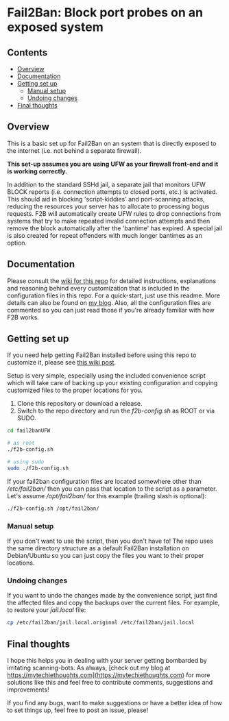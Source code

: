 # Fail2Ban: Block port probes on an exposed system <!-- omit in toc -->

## Contents <!-- omit in toc -->

- [Overview](#overview)
- [Documentation](#documentation)
- [Getting set up](#getting-set-up)
  - [Manual setup](#manual-setup)
  - [Undoing changes](#undoing-changes)
- [Final thoughts](#final-thoughts)

## Overview

This is a basic set up for Fail2Ban on an system that is directly exposed to the internet (i.e. not behind a separate firewall).

**This set-up assumes you are using UFW as your firewall front-end and it is working correctly.**

In addition to the standard SSHd jail, a separate jail that monitors UFW BLOCK reports (i.e. connection attempts to closed ports, etc.) is activated.  This should aid in blocking 'script-kiddies' and port-scanning attacks, reducing the resources your server has to allocate to processing bogus requests.  F2B will automatically create UFW rules to drop connections from systems that try to make repeated invalid connection attempts and then remove the block automatically after the 'bantime' has expired.  A special jail is also created for repeat offenders with much longer bantimes as an option.

## Documentation

Please consult the [wiki for this repo](https://git.asifbacchus.app/asif/fail2banUFW/wiki) for detailed instructions, explanations and reasoning behind every customization that is included in the configuration files in this repo.  For a quick-start, just use this readme.  More details can also be found on [my blog](https://mytechiethoughts.com).  Also, all the configuration files are commented so you can just read those if you're already familiar with how F2B works.

## Getting set up

If you need help getting Fail2Ban installed before using this repo to customize it, please see [this wiki post](https://git.asifbacchus.app/asif/fail2banUFW/wiki/02.-Installing-Fail2Ban).

Setup is very simple, especially using the included convenience script which will take care of backing up your existing configuration and copying customized files to the proper locations for you.

  1. Clone this repository or download a release.
  2. Switch to the repo directory and run the *f2b-config.sh* as ROOT or via SUDO.

  ```bash
  cd fail2banUFW

  # as root
  ./f2b-config.sh

  # using sudo
  sudo ./f2b-config.sh
  ```

If your fail2ban configuration files are located somewhere other than */etc/fail2ban/* then you can pass that location to the script as a parameter.  Let's assume */opt/fail2ban/* for this example (trailing slash is optional):

```bash
./f2b-config.sh /opt/fail2ban/
```

### Manual setup

If you don't want to use the script, then you don't have to!  The repo uses the same directory structure as a default Fail2Ban installation on Debian/Ubuntu so you can just copy the files you want to their proper locations.

### Undoing changes

If you want to undo the changes made by the convenience script, just find the affected files and copy the backups over the current files.  For example, to restore your *jail.local* file:

```bash
cp /etc/fail2ban/jail.local.original /etc/fail2ban/jail.local
```

## Final thoughts

I hope this helps you in dealing with your server getting bombarded by
irritating scanning-bots.  As always, [check out my blog at
https://mytechiethoughts.com](https://mytechiethoughts.com) for more solutions
like this and feel free to contribute comments, suggestions and improvements!

If you find any bugs, want to make suggestions or have a better idea of how to set things up, feel free to post an issue, please!